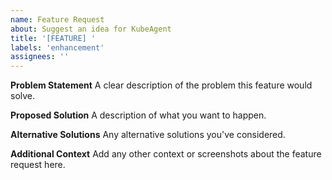 ```yaml
---
name: Feature Request
about: Suggest an idea for KubeAgent
title: '[FEATURE] '
labels: 'enhancement'
assignees: ''
---
```


**Problem Statement**
A clear description of the problem this feature would solve.

**Proposed Solution**
A description of what you want to happen.

**Alternative Solutions**
Any alternative solutions you've considered.

**Additional Context**
Add any other context or screenshots about the feature request here.
